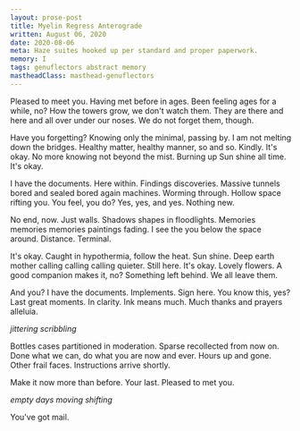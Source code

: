 ```yaml
---
layout: prose-post
title: Myelin Regress Anterograde
written: August 06, 2020
date: 2020-08-06
meta: Haze suites hooked up per standard and proper paperwork.
memory: I
tags: genuflectors abstract memory
mastheadClass: masthead-genuflectors
---
```


Pleased to meet you. Having met before in ages. Been feeling ages for a while,
no? How the towers grow, we don't watch them. They are there and here and all
over under our noses. We do not forget them, though.

Have you forgetting? Knowing only the minimal, passing by. I am not melting
down the bridges. Healthy matter, healthy manner, so and so. Kindly. It's
okay. No more knowing not beyond the mist. Burning up Sun shine all time. It's
okay.

I have the documents. Here within. Findings discoveries. Massive tunnels bored
and sealed bored again machines. Worming through. Hollow space rifting you.
You feel, you do? Yes, yes, and yes. Nothing new.

No end, now. Just walls. Shadows shapes in floodlights. Memories memories
memories paintings fading. I see the you below the space around. Distance.
Terminal.

It's okay. Caught in hypothermia, follow the heat. Sun shine. Deep earth
mother calling calling calling quieter. Still here. It's okay. Lovely flowers.
A good companion makes it, no? Something left behind. We all leave them.

And you? I have the documents. Implements. Sign here. You know this, yes? Last
great moments. In clarity. Ink means much. Much thanks and prayers alleluia.

*jittering scribbling*

Bottles cases partitioned in moderation. Sparse recollected from now on. Done
what we can, do what you are now and ever. Hours up and gone. Other frail
faces. Instructions arrive shortly.

Make it now more than before. Your last. Pleased to met you.

*empty days moving shifting*

You've got mail.

